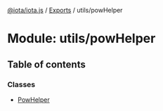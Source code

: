 [@iota/iota.js](../README.md) / [Exports](../modules.md) / utils/powHelper

# Module: utils/powHelper

## Table of contents

### Classes

- [PowHelper](../classes/utils_powhelper.powhelper.md)
